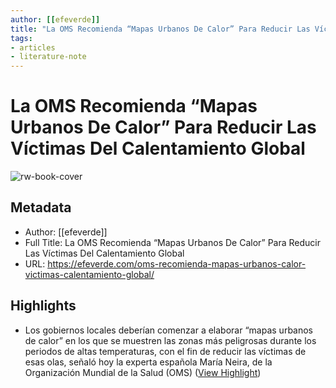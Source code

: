 ```yaml
---
author: [[efeverde]]
title: "La OMS Recomienda “Mapas Urbanos De Calor” Para Reducir Las Víctimas Del Calentamiento Global"
tags: 
- articles
- literature-note
---
```

# La OMS Recomienda “Mapas Urbanos De Calor” Para Reducir Las Víctimas Del Calentamiento Global

![rw-book-cover](https://efeverde.com/wp-content/uploads/2023/05/CALOR-CIUDADES-e1685597127153.jpg)

## Metadata
- Author: [[efeverde]]
- Full Title: La OMS Recomienda “Mapas Urbanos De Calor” Para Reducir Las Víctimas Del Calentamiento Global
- URL: https://efeverde.com/oms-recomienda-mapas-urbanos-calor-victimas-calentamiento-global/

## Highlights
- Los gobiernos locales deberían comenzar a elaborar “mapas urbanos de calor” en los que se muestren las zonas más peligrosas durante los periodos de altas temperaturas, con el fin de reducir las víctimas de esas olas, señaló hoy la experta española María Neira, de la Organización Mundial de la Salud (OMS) ([View Highlight](https://read.readwise.io/read/01h8bzwm125x9tf2vbe7v4aygw))
